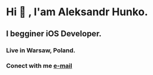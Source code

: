 # Hi 👋 , I'am Aleksandr Hunko.
## I begginer iOS Developer.
### Live in Warsaw, Poland.
### Conect with me [e-mail](<a href="mailto:aliaksandr.hunko@gmail.com">)
<!--
